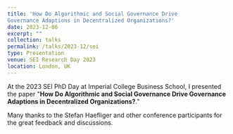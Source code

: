 ```yaml
---
title: 'How Do Algorithmic and Social Governance Drive 
Governance Adaptions in Decentralized Organizations?'
date: 2023-12-06
excerpt: ""
collection: talks
permalink: /talks/2023-12/sei
type: Presentation
venue: SEI Research Day 2023
location: London, UK
---
```


At the 2023 SEI PhD Day at Imperial College Business School, I presented the paper "**How Do Algorithmic and Social Governance Drive Governance Adaptions in Decentralized Organizations?**."

Many thanks to the Stefan Haefliger and other conference participants for the great feedback and discussions.
